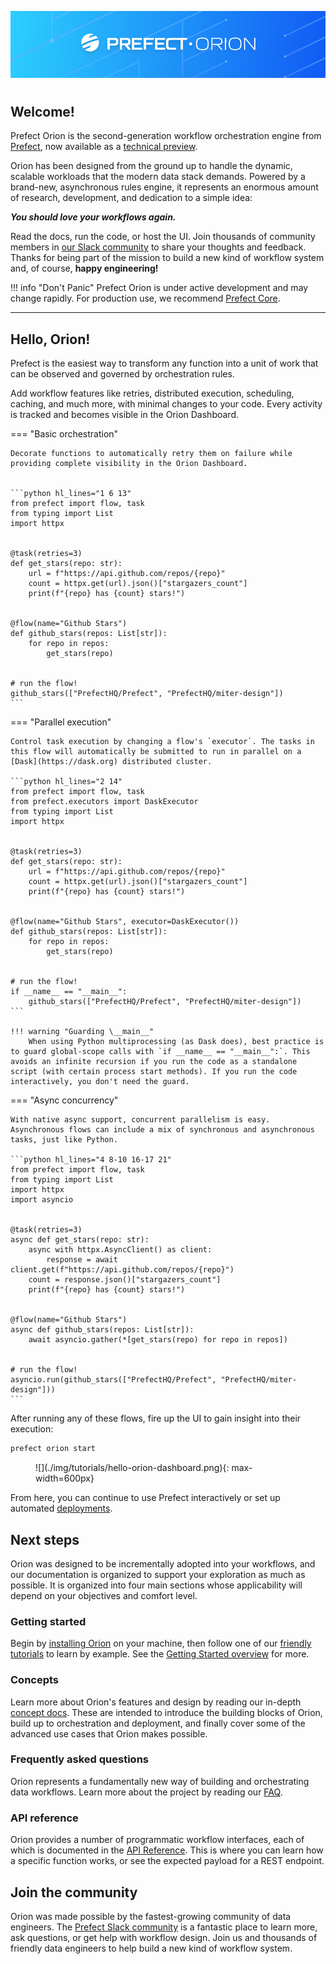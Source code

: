 
![](./img/logos/prefect-orion-constellation-banner-light.png)

#

## Welcome!

Prefect Orion is the second-generation workflow orchestration engine from [Prefect](https://www.prefect.io), now available as a [technical preview](faq/#why-is-orion-a-technical-preview).

Orion has been designed from the ground up to handle the dynamic, scalable workloads that the modern data stack demands. Powered by a brand-new, asynchronous rules engine, it represents an enormous amount of research, development, and dedication to a simple idea:

_**You should love your workflows again.**_

Read the docs, run the code, or host the UI. Join thousands of community members in [our Slack community](https://www.prefect.io/slack) to share your thoughts and feedback. Thanks for being part of the mission to build a new kind of workflow system and, of course, **happy engineering!**

!!! info "Don't Panic"
    Prefect Orion is under active development and may change rapidly. For production use, we recommend [Prefect Core](https://github.com/prefecthq/prefect).

---

## Hello, Orion!

Prefect is the easiest way to transform any function into a unit of work that can be observed and governed by orchestration rules. 

Add workflow features like retries, distributed execution, scheduling, caching, and much more, with minimal changes to your code. Every activity is tracked and becomes visible in the Orion Dashboard.

=== "Basic orchestration"

    Decorate functions to automatically retry them on failure while providing complete visibility in the Orion Dashboard.


    ```python hl_lines="1 6 13"
    from prefect import flow, task
    from typing import List
    import httpx


    @task(retries=3)
    def get_stars(repo: str):
        url = f"https://api.github.com/repos/{repo}"
        count = httpx.get(url).json()["stargazers_count"]
        print(f"{repo} has {count} stars!")


    @flow(name="Github Stars")
    def github_stars(repos: List[str]):
        for repo in repos:
            get_stars(repo)


    # run the flow!
    github_stars(["PrefectHQ/Prefect", "PrefectHQ/miter-design"])
    ```

=== "Parallel execution"

    Control task execution by changing a flow's `executor`. The tasks in this flow will automatically be submitted to run in parallel on a [Dask](https://dask.org) distributed cluster.

    ```python hl_lines="2 14"
    from prefect import flow, task
    from prefect.executors import DaskExecutor
    from typing import List
    import httpx


    @task(retries=3)
    def get_stars(repo: str):
        url = f"https://api.github.com/repos/{repo}"
        count = httpx.get(url).json()["stargazers_count"]
        print(f"{repo} has {count} stars!")


    @flow(name="Github Stars", executor=DaskExecutor())
    def github_stars(repos: List[str]):
        for repo in repos:
            get_stars(repo)


    # run the flow!
    if __name__ == "__main__":
        github_stars(["PrefectHQ/Prefect", "PrefectHQ/miter-design"])
    ```

    !!! warning "Guarding \__main__"
        When using Python multiprocessing (as Dask does), best practice is to guard global-scope calls with `if __name__ == "__main__":`. This avoids an infinite recursion if you run the code as a standalone script (with certain process start methods). If you run the code interactively, you don't need the guard.

=== "Async concurrency"

    With native async support, concurrent parallelism is easy. Asynchronous flows can include a mix of synchronous and asynchronous tasks, just like Python.

    ```python hl_lines="4 8-10 16-17 21"
    from prefect import flow, task
    from typing import List
    import httpx
    import asyncio


    @task(retries=3)
    async def get_stars(repo: str):
        async with httpx.AsyncClient() as client:
            response = await client.get(f"https://api.github.com/repos/{repo}")
        count = response.json()["stargazers_count"]
        print(f"{repo} has {count} stars!")


    @flow(name="Github Stars")
    async def github_stars(repos: List[str]):
        await asyncio.gather(*[get_stars(repo) for repo in repos])


    # run the flow!
    asyncio.run(github_stars(["PrefectHQ/Prefect", "PrefectHQ/miter-design"]))
    ```

After running any of these flows, fire up the UI to gain insight into their execution:

```bash
prefect orion start
```

<figure markdown=1>
![](./img/tutorials/hello-orion-dashboard.png){: max-width=600px}
</figure>

From here, you can continue to use Prefect interactively or set up automated [deployments](concepts/deployments.md).

## Next steps

Orion was designed to be incrementally adopted into your workflows, and our documentation is organized to support your exploration as much as possible. It is organized into four main sections whose applicability will depend on your objectives and comfort level.

### Getting started

Begin by [installing Orion](getting-started/installation.md) on your machine, then follow one of our [friendly tutorials](tutorials/first-steps) to learn by example. See the [Getting Started overview](getting-started/overview) for more.

### Concepts

Learn more about Orion's features and design by reading our in-depth [concept docs](concepts/overview.md). These are intended to introduce the building blocks of Orion, build up to orchestration and deployment, and finally cover some of the advanced use cases that Orion makes possible.

### Frequently asked questions

Orion represents a fundamentally new way of building and orchestrating data workflows. Learn more about the project by reading our [FAQ](faq.md).

### API reference

Orion provides a number of programmatic workflow interfaces, each of which is documented in the [API Reference](api-ref/overview). This is where you can learn how a specific function works, or see the expected payload for a REST endpoint.

## Join the community

Orion was made possible by the fastest-growing community of data engineers. The [Prefect Slack community](https://prefect.io/slack) is a fantastic place to learn more, ask questions, or get help with workflow design. Join us and thousands of friendly data engineers to help build a new kind of workflow system.
